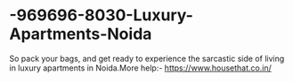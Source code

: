 # -969696-8030-Luxury-Apartments-Noida
 So pack your bags, and get ready to experience the sarcastic side of living in luxury apartments in Noida.More help:- https://www.housethat.co.in/
